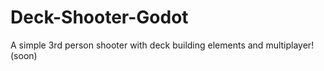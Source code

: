 # Deck-Shooter-Godot
A simple 3rd person shooter with deck building elements and multiplayer! (soon)
